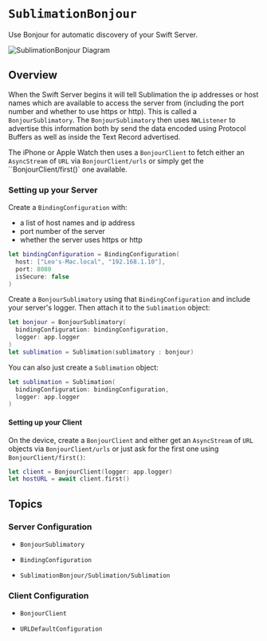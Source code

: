 # ``SublimationBonjour``

Use Bonjour for automatic discovery of your Swift Server.

![SublimationBonjour Diagram](SublimationBonjour.svg)

## Overview

When the Swift Server begins it will tell Sublimation the ip addresses or host names which are available to access the server from (including the port number and whether to use https or http). This is called a ``BonjourSublimatory``. The ``BonjourSublimatory`` then uses `NWListener` to advertise this information both by send the data encoded using Protocol Buffers as well as inside the Text Record advertised.

The iPhone or Apple Watch then uses a ``BonjourClient`` to fetch either an  `AsyncStream` of `URL` via ``BonjourClient/urls`` or simply get the ``BonjourClient/first()` one available.

### Setting up your Server

Create a ``BindingConfiguration`` with:


* a list of host names and ip address
* port number of the server
* whether the server uses https or http

```swift
let bindingConfiguration = BindingConfiguration(
  host: ["Leo's-Mac.local", "192.168.1.10"],
  port: 8080
  isSecure: false
)
```


Create a ``BonjourSublimatory`` using that ``BindingConfiguration`` and include your server's logger. Then attach it to the `Sublimation` object:

```swift
let bonjour = BonjourSublimatory(
  bindingConfiguration: bindingConfiguration,
  logger: app.logger
)
let sublimation = Sublimation(sublimatory : bonjour)
```

You can also just create a `Sublimation` object:


```swift
let sublimation = Sublimation(
  bindingConfiguration: bindingConfiguration,
  logger: app.logger
)
```

#### Setting up your Client

On the device, create a ``BonjourClient`` and either get an `AsyncStream` of `URL` objects via ``BonjourClient/urls`` or just ask for the first one using ``BonjourClient/first()``:

```swift
let client = BonjourClient(logger: app.logger)
let hostURL = await client.first()
```

## Topics

### Server Configuration

- ``BonjourSublimatory``

- ``BindingConfiguration``

- ``SublimationBonjour/Sublimation/Sublimation``

### Client Configuration

- ``BonjourClient``

- ``URLDefaultConfiguration``
